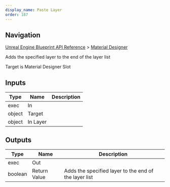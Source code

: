 ```yaml
---
display_name: Paste Layer
order: 187
---
```

## Navigation

[Unreal Engine Blueprint API Reference](https://dev.epicgames.com/documentation/en-us/unreal-engine/BlueprintAPI) > [Material Designer](https://dev.epicgames.com/documentation/en-us/unreal-engine/BlueprintAPI/MaterialDesigner)

Adds the specified layer to the end of the layer list

Target is Material Designer Slot

## Inputs

| Type | Name | Description |
| --- | --- | --- |
| exec | In |  |
| object | Target |  |
| object | In Layer |  |

## Outputs

| Type | Name | Description |
| --- | --- | --- |
| exec | Out |  |
| boolean | Return Value | Adds the specified layer to the end of the layer list |
